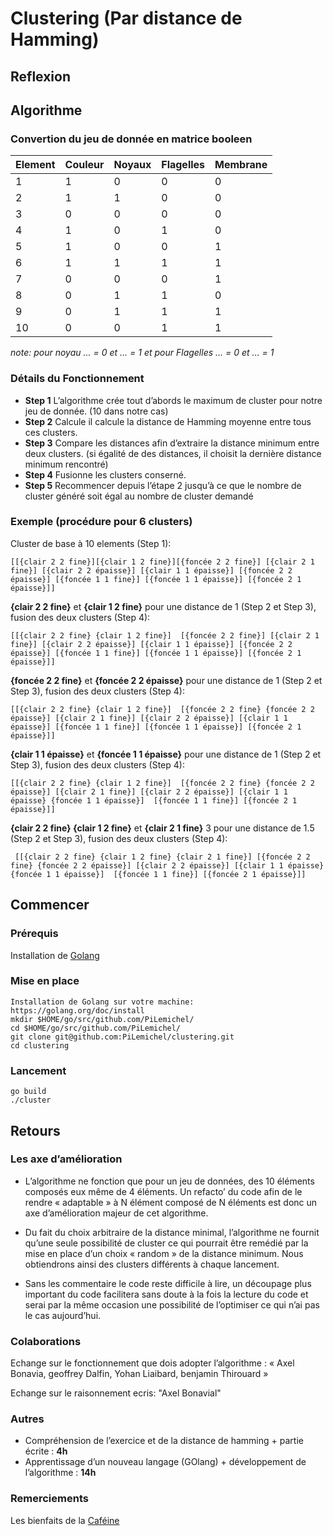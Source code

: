 # Clustering (Par distance de Hamming)
## Reflexion

## Algorithme
### Convertion du jeu de donnée en matrice booleen

| Element   |  Couleur  |  Noyaux  |  Flagelles  |  Membrane  | 
|----|-----|-----|-----|-----|
| 1  |  1  |  0  |  0  |  0  |
| 2  |  1  |  1  |  0  |  0  |
| 3  |  0  |  0  |  0  |  0  |
| 4  |  1  |  0  |  1  |  0  |
| 5  |  1  |  0  |  0  |  1  |
| 6  |  1  |  1  |  1  |  1  |
| 7  |  0  |  0  |  0  |  1  |
| 8  |  0  |  1  |  1  |  0  |
| 9  |  0  |  1  |  1  |  1  |
| 10 |  0  |  0  |  1  |  1  |
*note: pour noyau ... = 0 et ... = 1 et pour Flagelles ... = 0 et ... = 1*


### Détails du Fonctionnement

- **Step 1** L’algorithme crée tout d’abords le maximum de cluster pour notre jeu de donnée. (10 dans notre cas)
- **Step 2** Calcule il calcule la distance de Hamming moyenne entre tous ces clusters.
- **Step 3** Compare les distances afin d’extraire la distance minimum entre deux clusters. (si égalité de des distances, il choisit la dernière distance minimum rencontré) 
- **Step 4** Fusionne les clusters conserné.
- **Step 5** Recommencer depuis l’étape 2 jusqu’à ce que le nombre de cluster généré soit égal au nombre de cluster demandé 

### Exemple (procédure pour 6 clusters) 
 
Cluster de base à 10 elements (Step 1): 
```
[[{clair 2 2 fine}][{clair 1 2 fine}][{foncée 2 2 fine}] [{clair 2 1 fine}] [{clair 2 2 épaisse}] [{clair 1 1 épaisse}] [{foncée 2 2 épaisse}] [{foncée 1 1 fine}] [{foncée 1 1 épaisse}] [{foncée 2 1 épaisse}]]
```
**{clair 2 2 fine}** et **{clair 1 2 fine}** pour une distance de 1 (Step 2 et Step 3), fusion des deux clusters (Step 4): 
```
[[{clair 2 2 fine} {clair 1 2 fine}]  [{foncée 2 2 fine}] [{clair 2 1 fine}] [{clair 2 2 épaisse}] [{clair 1 1 épaisse}] [{foncée 2 2 épaisse}] [{foncée 1 1 fine}] [{foncée 1 1 épaisse}] [{foncée 2 1 épaisse}]]
```
**{foncée 2 2 fine}** et **{foncée 2 2 épaisse}** pour une distance de 1 (Step 2 et Step 3), fusion des deux clusters (Step 4): 
```
[[{clair 2 2 fine} {clair 1 2 fine}]  [{foncée 2 2 fine} {foncée 2 2 épaisse}] [{clair 2 1 fine}] [{clair 2 2 épaisse}] [{clair 1 1 épaisse}] [{foncée 1 1 fine}] [{foncée 1 1 épaisse}] [{foncée 2 1 épaisse}]]
```
**{clair 1 1 épaisse}** et **{foncée 1 1 épaisse}** pour une distance de 1 (Step 2 et Step 3), fusion des deux clusters (Step 4):  
```
[[{clair 2 2 fine} {clair 1 2 fine}]  [{foncée 2 2 fine} {foncée 2 2 épaisse}] [{clair 2 1 fine}] [{clair 2 2 épaisse}] [{clair 1 1 épaisse} {foncée 1 1 épaisse}]  [{foncée 1 1 fine}] [{foncée 2 1 épaisse}]]
```
**{clair 2 2 fine} {clair 1 2 fine}** et **{clair 2 1 fine}** 3 pour une distance de  1.5 (Step 2 et Step 3), fusion des deux clusters (Step 4): 
```
 [[{clair 2 2 fine} {clair 1 2 fine} {clair 2 1 fine}] [{foncée 2 2 fine} {foncée 2 2 épaisse}] [{clair 2 2 épaisse}] [{clair 1 1 épaisse} {foncée 1 1 épaisse}]  [{foncée 1 1 fine}] [{foncée 2 1 épaisse}]]
```
## Commencer
### Prérequis
Installation de [Golang](https://golang.org/doc/install) 
### Mise en place
```
Installation de Golang sur votre machine: https://golang.org/doc/install
mkdir $HOME/go/src/github.com/PiLemichel/
cd $HOME/go/src/github.com/PiLemichel/
git clone git@github.com:PiLemichel/clustering.git
cd clustering
```
### Lancement
```
go build 
./cluster
```

## Retours

### Les axe d’amélioration 

-    L’algorithme ne fonction que pour un jeu de données, des 10 éléments composés eux même de 4 éléments. Un refacto’ du code afin de le rendre « adaptable » à N élément composé de N éléments est donc un axe d’amélioration majeur de cet algorithme.

-    Du fait du choix arbitraire de la distance minimal, l’algorithme ne fournit qu’une seule possibilité de cluster ce qui pourrait être remédié par la mise en place d’un choix « random » de la distance minimum. Nous obtiendrons ainsi des clusters différents à chaque lancement.

-    Sans les commentaire le code reste difficile à lire, un découpage plus important du code facilitera sans doute à la fois la lecture du code et serai par la même occasion une possibilité de l’optimiser ce qui n’ai pas le cas aujourd’hui.

### Colaborations
 Echange sur le fonctionnement que dois adopter l’algorithme : « Axel Bonavia, geoffrey Dalfin, Yohan Liaibard, benjamin Thirouard »
 
 Echange sur le raisonnement ecris: "Axel Bonavial"
 
### Autres
- Compréhension de l’exercice et de la distance de hamming + partie écrite : **4h**
- Apprentissage d’un nouveau langage (GOlang) + développement de l’algorithme : **14h**

### Remerciements

Les bienfaits de la [Caféine](https://fr.wikipedia.org/wiki/Caf%C3%A9ine)





